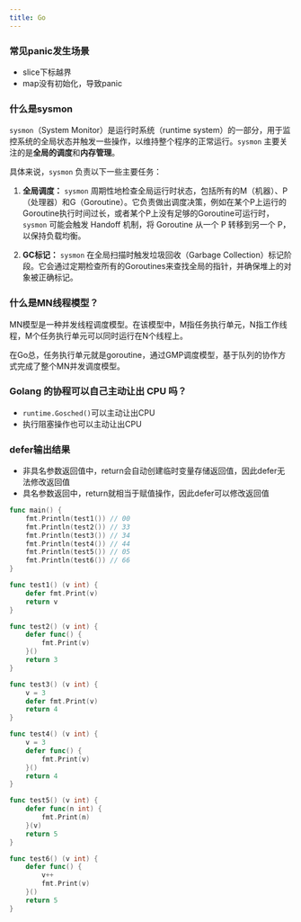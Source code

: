 ```yaml
---
title: Go
---
```


### 常见panic发生场景
- slice下标越界
- map没有初始化，导致panic

### 什么是sysmon
`sysmon`（System Monitor）是运行时系统（runtime system）的一部分，用于监控系统的全局状态并触发一些操作，以维持整个程序的正常运行。`sysmon` 主要关注的是**全局的调度**和**内存管理**。

具体来说，`sysmon` 负责以下一些主要任务：

1. **全局调度：** `sysmon` 周期性地检查全局运行时状态，包括所有的M（机器）、P（处理器）和G（Goroutine）。它负责做出调度决策，例如在某个P上运行的Goroutine执行时间过长，或者某个P上没有足够的Goroutine可运行时，`sysmon` 可能会触发 Handoff 机制，将 Goroutine 从一个 P 转移到另一个 P，以保持负载均衡。

2. **GC标记：** `sysmon` 在全局扫描时触发垃圾回收（Garbage Collection）标记阶段。它会通过定期检查所有的Goroutines来查找全局的指针，并确保堆上的对象被正确标记。

### 什么是MN线程模型？
MN模型是一种并发线程调度模型。在该模型中，M指任务执行单元，N指工作线程，M个任务执行单元可以同时运行在N个线程上。

在Go总，任务执行单元就是goroutine，通过GMP调度模型，基于队列的协作方式完成了整个MN并发调度模型。

### Golang 的协程可以自己主动让出 CPU 吗？
- `runtime.Gosched()`可以主动让出CPU
- 执行阻塞操作也可以主动让出CPU

### defer输出结果
- 非具名参数返回值中，return会自动创建临时变量存储返回值，因此defer无法修改返回值
- 具名参数返回中，return就相当于赋值操作，因此defer可以修改返回值
```go
func main() {
	fmt.Println(test1()) // 00
	fmt.Println(test2()) // 33
	fmt.Println(test3()) // 34
	fmt.Println(test4()) // 44
	fmt.Println(test5()) // 05
	fmt.Println(test6()) // 66
}

func test1() (v int) {
	defer fmt.Print(v)
	return v
}

func test2() (v int) {
	defer func() {
		fmt.Print(v)
	}()
	return 3
}

func test3() (v int) {
	v = 3
	defer fmt.Print(v)
	return 4
}

func test4() (v int) {
	v = 3
	defer func() {
		fmt.Print(v)
	}()
	return 4
}

func test5() (v int) {
	defer func(n int) {
		fmt.Print(n)
	}(v)
	return 5
}

func test6() (v int) {
	defer func() {
		v++
		fmt.Print(v)
	}()
	return 5
}
```

